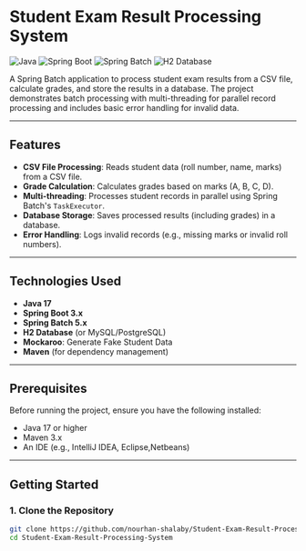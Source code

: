 
# Student Exam Result Processing System

![Java](https://img.shields.io/badge/Java-17-blue)
![Spring Boot](https://img.shields.io/badge/Spring%20Boot-3.x-green)
![Spring Batch](https://img.shields.io/badge/Spring%20Batch-5.x-orange)
![H2 Database](https://img.shields.io/badge/H2-Database-lightgrey)

A Spring Batch application to process student exam results from a CSV file, calculate grades, and store the results in a database. The project demonstrates batch processing with multi-threading for parallel record processing and includes basic error handling for invalid data.

------

## Features

- **CSV File Processing**: Reads student data (roll number, name, marks) from a CSV file.
- **Grade Calculation**: Calculates grades based on marks (A, B, C, D).
- **Multi-threading**: Processes student records in parallel using Spring Batch's `TaskExecutor`.
- **Database Storage**: Saves processed results (including grades) in a database.
- **Error Handling**: Logs invalid records (e.g., missing marks or invalid roll numbers).

---

## Technologies Used

- **Java 17**
- **Spring Boot 3.x**
- **Spring Batch 5.x**
- **H2 Database** (or MySQL/PostgreSQL)
- **Mockaroo**: Generate Fake Student Data
- **Maven** (for dependency management)

---

## Prerequisites

Before running the project, ensure you have the following installed:

- Java 17 or higher
- Maven 3.x
- An IDE (e.g., IntelliJ IDEA, Eclipse,Netbeans)

---

## Getting Started

### 1. Clone the Repository

```bash
git clone https://github.com/nourhan-shalaby/Student-Exam-Result-Processing-System.git
cd Student-Exam-Result-Processing-System
